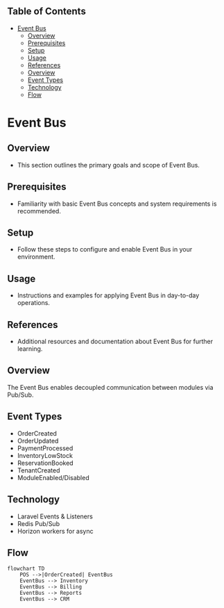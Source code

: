 <!-- START doctoc generated TOC please keep comment here to allow auto update -->
<!-- DON'T EDIT THIS SECTION, INSTEAD RE-RUN doctoc TO UPDATE -->
## Table of Contents

- [Event Bus](#event-bus)
  - [Overview](#overview)
  - [Prerequisites](#prerequisites)
  - [Setup](#setup)
  - [Usage](#usage)
  - [References](#references)
  - [Overview](#overview-1)
  - [Event Types](#event-types)
  - [Technology](#technology)
  - [Flow](#flow)

<!-- END doctoc generated TOC please keep comment here to allow auto update -->

# Event Bus

## Overview
- This section outlines the primary goals and scope of Event Bus.

## Prerequisites
- Familiarity with basic Event Bus concepts and system requirements is recommended.

## Setup
- Follow these steps to configure and enable Event Bus in your environment.

## Usage
- Instructions and examples for applying Event Bus in day-to-day operations.

## References
- Additional resources and documentation about Event Bus for further learning.


## Overview
The Event Bus enables decoupled communication between modules via Pub/Sub.

## Event Types
- OrderCreated
- OrderUpdated
- PaymentProcessed
- InventoryLowStock
- ReservationBooked
- TenantCreated
- ModuleEnabled/Disabled

## Technology
- Laravel Events & Listeners
- Redis Pub/Sub
- Horizon workers for async

## Flow
```mermaid
flowchart TD
    POS -->|OrderCreated| EventBus
    EventBus --> Inventory
    EventBus --> Billing
    EventBus --> Reports
    EventBus --> CRM
```
